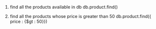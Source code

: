 1. find all the products available in db
  db.product.find()
 
2. find all the products whose price is greater than 50
    db.product.find({ price : {$gt : 50}})
